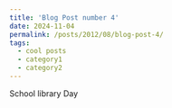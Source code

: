 ```yaml
---
title: 'Blog Post number 4'
date: 2024-11-04
permalink: /posts/2012/08/blog-post-4/
tags:
  - cool posts
  - category1
  - category2
---
```

School library Day

